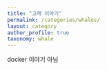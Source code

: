 ```yaml
---
title: "고래 이야기"  
permalink: /categories/whales/  
layout: category  
author_profile: true  
taxonomy: whale  
---
```


docker 이야기 아님